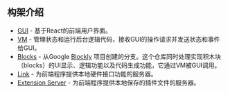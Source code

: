 ## 构架介绍



- [GUI](https://github.com/ScratchHW/scratchhw-gui) - 基于React的前端用户界面。
- [VM](https://github.com/ScratchHW/scratchhw-vm) - 管理状态和运行后台逻辑代码，接收GUI的操作请求并发送状态和事件给GUI。
- [Blocks](https://github.com/ScratchHW/scratchhw-blocks) - 从Google [Blockly](https://developers.google.com/blockly/) 项目创建的分支。这个仓库同时处理实现积木块（blocks）的UI显示、逻辑功能以及代码生成功能，它通过VM被GUI调用。
- [Link](https://github.com/ScratchHW/scratchhw-link) - 为前端程序提供本地硬件接口功能的服务器。
- [Extension Server](https://github.com/ScratchHW/scratchhw-extension-server) - 为前端程序提供本地保存的插件文件的服务器。

